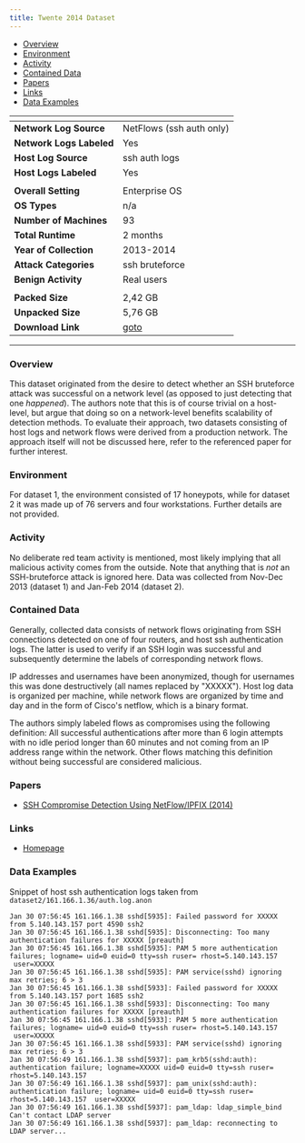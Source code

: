 ```yaml
---
title: Twente 2014 Dataset
---
```


- [Overview](#overview)
- [Environment](#environment)
- [Activity](#activity)
- [Contained Data](#contained-data)
- [Papers](#papers)
- [Links](#links)
- [Data Examples](#data-examples)

| <!-- -->                 | <!-- -->                                                      |
|--------------------------|---------------------------------------------------------------|
| **Network Log Source**   | NetFlows (ssh auth only)                                      |
| **Network Logs Labeled** | Yes                                                           |
| **Host Log Source**      | ssh auth logs                                                 |
| **Host Logs Labeled**    | Yes                                                           |
|                          |                                                               |
| **Overall Setting**      | Enterprise OS                                                 |
| **OS Types**             | n/a                                                           |
| **Number of Machines**   | 93                                                            |
| **Total Runtime**        | 2 months                                                      |
| **Year of Collection**   | 2013-2014                                                     |
| **Attack Categories**    | ssh bruteforce                                                |
| **Benign Activity**       | Real users                                                    |
|                          |                                                               |
| **Packed Size**          | 2,42 GB                                                       |
| **Unpacked Size**        | 5,76 GB                                                       |
| **Download Link**        | [goto](https://www.simpleweb.org/wiki/index.php/SSH_datasets) |

***

### Overview

This dataset originated from the desire to detect whether an SSH bruteforce attack was successful on a network level (as
opposed to just detecting that one *happened*).
The authors note that this is of course trivial on a host-level, but argue that doing so on a network-level benefits
scalability of detection methods.
To evaluate their approach, two datasets consisting of host logs and network flows were derived from a production
network.
The approach itself will not be discussed here, refer to the referenced paper for further interest.

### Environment

For dataset 1, the environment consisted of 17 honeypots, while for dataset 2 it was made up of 76 servers and four
workstations.
Further details are not provided.

### Activity

No deliberate red team activity is mentioned, most likely implying that all malicious activity comes from the outside.
Note that anything that is *not* an SSH-bruteforce attack is ignored here.
Data was collected from Nov-Dec 2013 (dataset 1) and Jan-Feb 2014 (dataset 2).

### Contained Data

Generally, collected data consists of network flows originating from SSH connections detected on one of four routers,
and host ssh authentication logs.
The latter is used to verify if an SSH login was successful and subsequently determine the labels of corresponding
network flows.

IP addresses and usernames have been anonymized, though for usernames this was done destructively (all names replaced
by "XXXXX").
Host log data is organized per machine, while network flows are organized by time and day and in the form of Cisco's
netflow, which is a binary format.

The authors simply labeled flows as compromises using the following definition:
All successful authentications after more than 6 login attempts with no idle period longer than 60 minutes and not
coming from an IP address range within the network.
Other flows matching this definition without being successful are considered malicious.

### Papers

- [SSH Compromise Detection Using NetFlow/IPFIX (2014)](https://doi.org/10.1145/2677046.2677050)

### Links

- [Homepage](https://www.simpleweb.org/wiki/index.php/SSH_datasets)

### Data Examples

Snippet of host ssh authentication logs taken from `dataset2/161.166.1.36/auth.log.anon`

```
Jan 30 07:56:45 161.166.1.38 sshd[5935]: Failed password for XXXXX from 5.140.143.157 port 4590 ssh2
Jan 30 07:56:45 161.166.1.38 sshd[5935]: Disconnecting: Too many authentication failures for XXXXX [preauth]
Jan 30 07:56:45 161.166.1.38 sshd[5935]: PAM 5 more authentication failures; logname= uid=0 euid=0 tty=ssh ruser= rhost=5.140.143.157  user=XXXXX
Jan 30 07:56:45 161.166.1.38 sshd[5935]: PAM service(sshd) ignoring max retries; 6 > 3
Jan 30 07:56:45 161.166.1.38 sshd[5933]: Failed password for XXXXX from 5.140.143.157 port 1685 ssh2
Jan 30 07:56:45 161.166.1.38 sshd[5933]: Disconnecting: Too many authentication failures for XXXXX [preauth]
Jan 30 07:56:45 161.166.1.38 sshd[5933]: PAM 5 more authentication failures; logname= uid=0 euid=0 tty=ssh ruser= rhost=5.140.143.157  user=XXXXX
Jan 30 07:56:45 161.166.1.38 sshd[5933]: PAM service(sshd) ignoring max retries; 6 > 3
Jan 30 07:56:49 161.166.1.38 sshd[5937]: pam_krb5(sshd:auth): authentication failure; logname=XXXXX uid=0 euid=0 tty=ssh ruser= rhost=5.140.143.157
Jan 30 07:56:49 161.166.1.38 sshd[5937]: pam_unix(sshd:auth): authentication failure; logname= uid=0 euid=0 tty=ssh ruser= rhost=5.140.143.157  user=XXXXX
Jan 30 07:56:49 161.166.1.38 sshd[5937]: pam_ldap: ldap_simple_bind Can't contact LDAP server
Jan 30 07:56:49 161.166.1.38 sshd[5937]: pam_ldap: reconnecting to LDAP server...
```